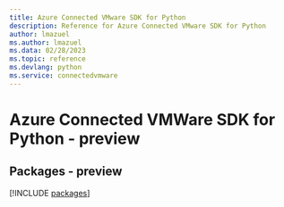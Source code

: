 ```yaml
---
title: Azure Connected VMware SDK for Python
description: Reference for Azure Connected VMware SDK for Python
author: lmazuel
ms.author: lmazuel
ms.data: 02/28/2023
ms.topic: reference
ms.devlang: python
ms.service: connectedvmware
---
```

# Azure Connected VMWare SDK for Python - preview
## Packages - preview
[!INCLUDE [packages](connected-vmware-index.md)]